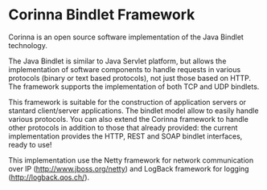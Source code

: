Corinna Bindlet Framework
=========================

Corinna is an open source software implementation of the Java Bindlet technology.

The Java Bindlet is similar to Java Servlet platform, but allows the implementation of software components to handle requests in various protocols (binary or text based protocols), not just those based on HTTP. The framework supports the implementation of both TCP and UDP bindlets.

This framework is suitable for the construction of application servers or stantard client/server applications. The bindlet model allow to easily handle various protocols. You can also extend the Corinna framework to handle other protocols in addition to those that already provided: the current implementation provides the HTTP, REST and SOAP bindlet interfaces, ready to use!

This implementation use the Netty framework for network communication over IP (http://www.jboss.org/netty) and LogBack framework for logging (http://logback.qos.ch/).
